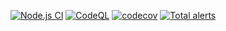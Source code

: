 [![Node.js CI](https://github.com/zolotyh/romka/actions/workflows/ci.yaml/badge.svg)](https://github.com/zolotyh/romka/actions/workflows/ci.yaml)
[![CodeQL](https://github.com/zolotyh/romka/actions/workflows/codeql-analysis.yml/badge.svg)](https://github.com/zolotyh/romka/actions/workflows/codeql-analysis.yml)
[![codecov](https://codecov.io/gh/zolotyh/romka/branch/main/graph/badge.svg?token=8CBZJ6KZRK)](https://codecov.io/gh/zolotyh/romka)
[![Total alerts](https://img.shields.io/lgtm/alerts/g/zolotyh/romka.svg?logo=lgtm&logoWidth=18)](https://lgtm.com/projects/g/zolotyh/romka/alerts/)
